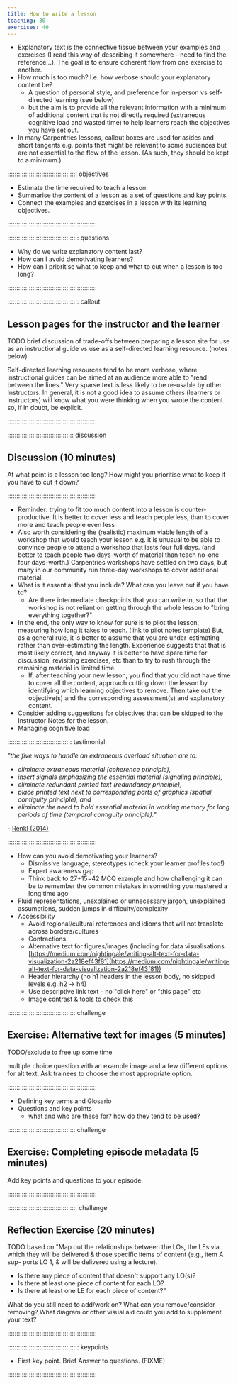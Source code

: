 ```yaml
---
title: How to write a lesson
teaching: 30
exercises: 40
---
```


- Explanatory text is the connective tissue between your examples and exercises
  (I read this way of describing it somewhere - need to find the reference...).
  The goal is to ensure coherent flow from one exercise to another.
- How much is too much? I.e. how verbose should your explanatory content be?
  - A question of personal style, and preference for in-person vs self-directed learning (see below)
  - but the aim is to provide all the relevant information
    with a minimum of additional content that is not directly required
    (extraneous cognitive load and wasted time)
    to help learners reach the objectives you have set out.
- In many Carpentries lessons, callout boxes are used for asides and short tangents
  e.g. points that might be relevant to some audiences but are not essential to the flow of the lesson.
  (As such, they should be kept to a minimum.)

::::::::::::::::::::::::::::::::::::::: objectives

- Estimate the time required to teach a lesson.
- Summarise the content of a lesson as a set of questions and key points.
- Connect the examples and exercises in a lesson with its learning objectives.

::::::::::::::::::::::::::::::::::::::::::::::::::

:::::::::::::::::::::::::::::::::::::::: questions

- Why do we write explanatory content last?
- How can I avoid demotivating learners?
- How can I prioritise what to keep and what to cut when a lesson is too long?

::::::::::::::::::::::::::::::::::::::::::::::::::

::::::::::::::::::::::::::::::::::::::::  callout

## Lesson pages for the instructor and the learner

TODO brief discussion of trade-offs between preparing a lesson site for
use as an instructional guide vs use as a self-directed learning resource.
(notes below)

Self-directed learning resources tend to be more verbose,
where instructional guides can be aimed at an audience more able to "read between the lines."
Very sparse text is less likely to be re-usable by other Instructors.
In general, it is not a good idea to assume others (learners or instructors)
will know what you were thinking when you wrote the content
so, if in doubt, be explicit.


::::::::::::::::::::::::::::::::::::::::::::::::::

:::::::::::::::::::::::::::::::::::::  discussion

## Discussion (10 minutes)

At what point is a lesson too long?
How might you prioritise what to keep if you have to cut it down?


::::::::::::::::::::::::::::::::::::::::::::::::::

- Reminder: trying to fit too much content into a lesson is counter-productive.
  It is better to cover less and teach people less,
  than to cover more and teach people even less
- Also worth considering the (realistic) maximum viable length of a workshop
  that would teach your lesson
  e.g. it is unusual to be able to convince people to attend a workshop that lasts four full days.
  (and better to teach people two days-worth of material than teach no-one four days-worth.)
  Carpentries workshops have settled on two days,
  but many in our community run three-day workshops to cover additional material.
- What is it essential that you include?
  What can you leave out if you have to?
  - Are there intermediate checkpoints that you can write in,
    so that the workshop is not reliant on getting through the whole lesson to
    "bring everything together?"
- In the end, the only way to know for sure is to pilot the lesson,
  measuring how long it takes to teach. (link to pilot notes template)
  But, as a general rule,
  it is better to assume that you are under-estimating
  rather than over-estimating the length.
  Experience suggests that that is most likely correct,
  and anyway it is better to have spare time for discussion,
  revisiting exercises, etc
  than to try to rush through the remaining material in limited time.
  - If, after teaching your new lesson, you find that you did not have time to cover all the content,
    approach cutting down the lesson by identifying which learning objectives to remove.
    Then take out the objective(s) and the corresponding assessment(s) and explanatory content.
- Consider adding suggestions for objectives that can be skipped to the Instructor Notes for the lesson.
- Managing cognitive load

::::::::::::::::::::::::::::::::::::  testimonial

*"the five ways to handle an extraneous overload situation are to:*

- *eliminate extraneous material (coherence principle),*
- *insert signals emphasizing the essential material (signaling principle),*
- *eliminate redundant printed text (redundancy principle),*
- *place printed text next to corresponding parts of graphics (spatial contiguity principle), and*
- *eliminate the need to hold essential material in working memory for long periods of time (temporal contiguity principle)."*

\- [Renkl (2014)](https://www.cambridge.org/core/books/cambridge-handbook-of-multimedia-learning/worked-examples-principle-in-multimedia-learning/8753055D1FB47CF1E2BB897FD44FBEF8)


::::::::::::::::::::::::::::::::::::::::::::::::::

- How can you avoid demotivating your learners?
  - Dismissive language, stereotypes (check your learner profiles too!)
  - Expert awareness gap
  - Think back to 27+15=42 MCQ example and
    how challenging it can be to remember the common mistakes in something you mastered a long time ago
- Fluid representations, unexplained or unnecessary jargon, unexplained assumptions, sudden jumps in difficulty/complexity
- Accessibility
  - Avoid regional/cultural references and idioms that will not translate across borders/cultures
  - Contractions
  - Alternative text for figures/images (including for data visualisations [https://medium.com/nightingale/writing-alt-text-for-data-visualization-2a218ef43f81](https://medium.com/nightingale/writing-alt-text-for-data-visualization-2a218ef43f81))
  - Header hierarchy (no h1 headers in the lesson body, no skipped levels e.g. h2 -> h4)
  - Use descriptive link text - no "click here" or "this page" etc
  - Image contrast \& tools to check this

::::::::::::::::::::::::::::::::::::::  challenge

## Exercise: Alternative text for images (5 minutes)

TODO/exclude to free up some time

multiple choice question with an example image and a few different options for alt text.
Ask trainees to choose the most appropriate option.

::::::::::::::::::::::::::::::::::::::::::::::::::

- Defining key terms and Glosario
- Questions and key points
  - what and who are these for? how do they tend to be used?

::::::::::::::::::::::::::::::::::::::  challenge

## Exercise: Completing episode metadata (5 minutes)

Add key points and questions to your episode.

::::::::::::::::::::::::::::::::::::::::::::::::::

:::::::::::::::::::::::::::::::::::::::  challenge

## Reflection Exercise (20 minutes)

TODO based on
"Map out the relationships between the LOs,
the LEs via which they will be delivered \& those specific items of content
(e.g., item A sup- ports LO 1, \& will be delivered using a lecture).

- Is there any piece of content that doesn't support any LO(s)?
- Is there at least one piece of content for each LO?
- Is there at least one LE for each piece of content?"

What do you still need to add/work on? What can you remove/consider removing?
What diagram or other visual aid could you add to supplement your text?


::::::::::::::::::::::::::::::::::::::::::::::::::



:::::::::::::::::::::::::::::::::::::::: keypoints

- First key point. Brief Answer to questions. (FIXME)

::::::::::::::::::::::::::::::::::::::::::::::::::


